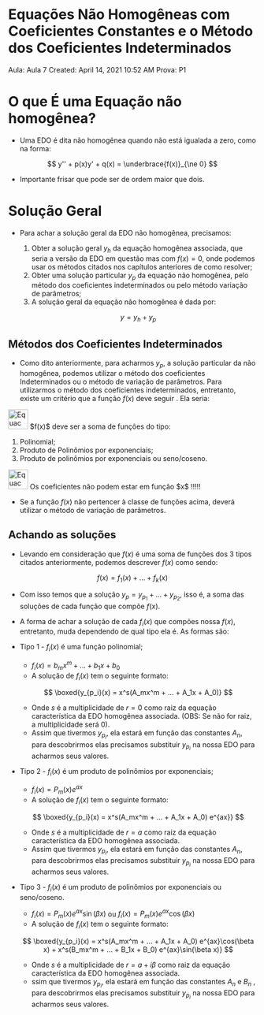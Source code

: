 # Equações Não Homogêneas com Coeficientes Constantes e o Método dos Coeficientes Indeterminados

Aula: Aula 7
Created: April 14, 2021 10:52 AM
Prova: P1

# O que É uma Equação não homogênea?

- Uma EDO é dita não homogênea quando não está igualada a zero, como na forma:

$$
y'' + p(x)y' + q(x) = \underbrace{f(x)}_{\ne 0}
$$

- Importante frisar que pode ser de ordem maior que dois.

# Solução Geral

- Para achar a solução geral da EDO não homogênea, precisamos:
    1. Obter a solução geral $y_h$ da equação homogênea associada, que seria a versão da EDO em  questão mas com $f(x) = 0$, onde podemos usar os métodos citados nos capítulos anteriores de como resolver;
    2. Obter uma solução particular $y_p$ da equação não homogênea, pelo método dos coeficientes indeterminados ou pelo método variação de parâmetros;
    3. A solução geral da equação não homogênea é dada por:
    
    $$
    y = y_h + y_p
    $$
    

## Métodos dos Coeficientes Indeterminados

- Como dito anteriormente, para acharmos $y_p$, a solução particular da não homogênea, podemos utilizar o método dos coeficientes Indeterminados ou o método de variação de parâmetros. Para utilizarmos o método dos coeficientes indeterminados, entretanto, existe um critério que a função $f(x)$ deve seguir . Ela seria:

<aside>
<img src="Equac%CC%A7o%CC%83es%20Na%CC%83o%20Homoge%CC%82neas%20com%20Coeficientes%20Const%20d7bd739d467b4ac2b430270adf67cb62/mugi.gif" alt="Equac%CC%A7o%CC%83es%20Na%CC%83o%20Homoge%CC%82neas%20com%20Coeficientes%20Const%20d7bd739d467b4ac2b430270adf67cb62/mugi.gif" width="40px" /> $f(x)$ deve ser a soma de funções do tipo: 

1. Polinomial;
2. Produto de Polinômios por exponenciais;
3. Produto de polinômios por exponenciais ou seno/coseno.

</aside>

<aside>
<img src="Equac%CC%A7o%CC%83es%20Na%CC%83o%20Homoge%CC%82neas%20com%20Coeficientes%20Const%20d7bd739d467b4ac2b430270adf67cb62/Evangelion.gif" alt="Equac%CC%A7o%CC%83es%20Na%CC%83o%20Homoge%CC%82neas%20com%20Coeficientes%20Const%20d7bd739d467b4ac2b430270adf67cb62/Evangelion.gif" width="40px" /> Os coeficientes não podem estar em função $x$ !!!!!

</aside>

- Se a função $f(x)$ não pertencer à classe de funções acima, deverá utilizar o método de variação de parâmetros.

## Achando as soluções

- Levando em consideração que $f(x)$ é uma soma de funções dos $3$ tipos citados anteriormente, podemos descrever $f(x)$ como sendo:

$$
f(x) = f_1(x) + ...+f_k(x)
$$

- Com isso temos que a solução $y_p = y_{p_1} + ... + y_{p_2}$, isso é, a soma das soluções de cada função que compõe $f(x)$.
- A forma de achar a solução de cada $f_i(x)$ que compões nossa $f(x)$, entretanto, muda dependendo de qual tipo ela é. As formas são:

- Tipo 1 - $f_i(x)$ é uma função polinomial;
    - $f_i(x) = b_mx^m + ...+ b_1x + b_0$
    - A solução de $f_i(x)$ tem o seguinte formato:
    
    $$
    \boxed{y_{p_i}(x) = x^s(A_mx^m + ... + A_1x + A_0)}
    $$
    
    - Onde $s$ é a multiplicidade de $r = 0$ como raiz da equação característica da EDO homogênea associada. (OBS: Se não for raiz, a multiplicidade será $0$).
    - Assim que tivermos $y_{p_i}$, ela estará em função das constantes $A_n$, para descobrirmos elas precisamos substituir $y_{p_{i}}$ na nossa EDO para acharmos seus valores.
    
- Tipo 2 - $f_i(x)$ é um produto de polinômios por exponenciais;
    - $f_i(x) = P_m(x)e^{ax}$
    - A solução de $f_i(x)$  tem o seguinte formato:
    
    $$
    \boxed{y_{p_i}(x) = x^s(A_mx^m + ... + A_1x + A_0) e^{ax}}
    $$
    
    - Onde $s$ é a multiplicidade de $r=a$ como raiz da equação característica da EDO homogênea associada.
    - Assim que tivermos $y_{p_i}$, ela estará em função das constantes $A_n$, para descobrirmos elas precisamos substituir $y_{p_{i}}$ na nossa EDO para acharmos seus valores.
    
- Tipo 3 - $f_i(x)$ é um produto de polinômios por exponenciais ou seno/coseno.
    - $f_i(x) = P_m(x)e^{ax}\sin(\beta x)$ ou $f_i(x) = P_m(x)e^{ax}\cos(\beta x)$
    - A solução de $f_i(x)$ tem o seguinte formato:
    
    $$
    \boxed{y_{p_i}(x) = x^s(A_mx^m + ... + A_1x + A_0) e^{ax}\cos(\beta x) + x^s(B_mx^m + ... + B_1x + B_0) e^{ax}\sin(\beta x)}
    $$
    
    - Onde $s$ é a multiplicidade de $r=a + i\beta$ como raiz da equação característica da EDO homogênea associada.
    - ssim que tivermos $y_{p_i}$, ela estará em função das constantes $A_n$ e $B_n$ , para descobrirmos elas precisamos substituir $y_{p_{i}}$ na nossa EDO para acharmos seus valores.